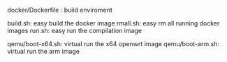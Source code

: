 docker/Dockerfile : build enviroment

build.sh: easy build the docker image
rmall.sh: easy rm all running docker images
run.sh: easy run the compilation image


qemu/boot-x64.sh: virtual run the x64 openwrt image
qemu/boot-arm.sh: virtual run the arm image

